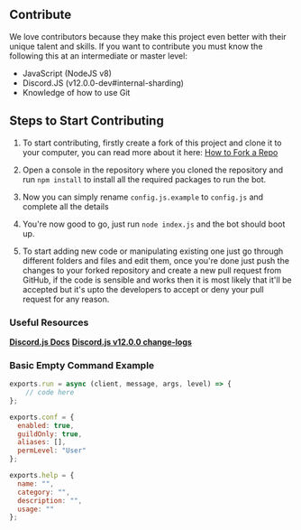 ## Contribute
We love contributors because they make this project even better with their unique talent and skills. If you want to contribute you must know the following this at an intermediate or master level:

- JavaScript (NodeJS v8)
- Discord.JS (v12.0.0-dev#internal-sharding)
- Knowledge of how to use Git

## Steps to Start Contributing
1. To start contributing, firstly create a fork of this project and clone it to your computer, you can read more about it here: [How to Fork a Repo](https://help.github.com/articles/fork-a-repo/)

2. Open a console in the repository where you cloned the repository and run `npm install` to install all the required packages to run the bot.

3. Now you can simply rename `config.js.example` to `config.js` and complete all the details

4. You're now good to go, just run `node index.js` and the bot should boot up.

6. To start adding new code or manipulating existing one just go through different folders and files and edit them, once you're done just push the changes to your forked repository and create a new pull request from GitHub, if the code is sensible and works then it is most likely that it'll be accepted but it's upto the developers to accept or deny your pull request for any reason.

### Useful Resources
[**Discord.js Docs**](https://discord.js.org/#/docs/main/internal-sharding/general/welcome)
[**Discord.js v12.0.0 change-logs**](https://cdn.discordapp.com/attachments/223867697312694272/472138629184225300/screencapture-github-discordjs-discord-js-releases-2018-07-26-16_25_23.png)

### Basic Empty Command Example
```js
exports.run = async (client, message, args, level) => { 
    // code here
};

exports.conf = {
  enabled: true,
  guildOnly: true,
  aliases: [],
  permLevel: "User"
};

exports.help = {
  name: "",
  category: "",
  description: "",
  usage: ""
};
```
